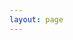 ```yaml
---
layout: page
---
```


<ZouMaDeng/>



<script setup>
import ZouMaDeng from '@theme/components/ZouMaDeng.vue'
</script>
